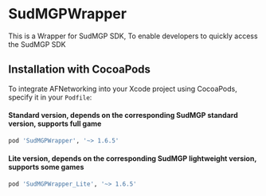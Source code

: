 # SudMGPWrapper

This is a Wrapper for SudMGP SDK, To enable developers to quickly access the SudMGP SDK

## Installation with CocoaPods

To integrate AFNetworking into your Xcode project using CocoaPods, specify it in your `Podfile`:
#### Standard version, depends on the corresponding SudMGP standard version, supports full game
```ruby
pod 'SudMGPWrapper', '~> 1.6.5'

```
#### Lite version, depends on the corresponding SudMGP lightweight version, supports some games
```ruby
pod 'SudMGPWrapper_Lite', '~> 1.6.5'
```